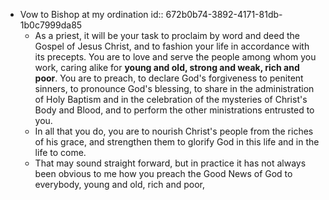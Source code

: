 - Vow to Bishop at my ordination
  id:: 672b0b74-3892-4171-81db-1b0c7999da85
	- As a priest, it will be your task to proclaim by word and deed
	  the Gospel of Jesus Christ, and to fashion your life in
	  accordance with its precepts. You are to love and serve the
	  people among whom you work, caring alike for **young and
	  old, strong and weak, rich and poor**. You are to preach, to
	  declare God's forgiveness to penitent sinners, to pronounce
	  God's blessing, to share in the administration of Holy
	  Baptism and in the celebration of the mysteries of Christ's
	  Body and Blood, and to perform the other ministrations
	  entrusted to you.
	- In all that you do, you are to nourish Christ's people from the
	  riches of his grace, and strengthen them to glorify God in this
	  life and in the life to come.
	- That may sound straight forward, but in practice it has not always been obvious to me how you preach the Good News of God to everybody, young and old, rich and poor,